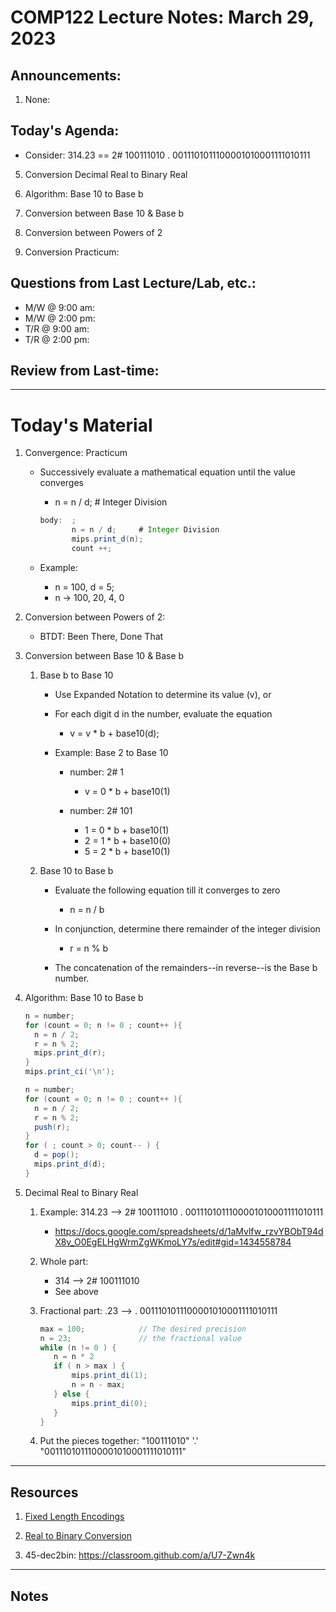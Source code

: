 # COMP122 Lecture Notes: March 29, 2023

## Announcements:
   1. None:

## Today's Agenda:

   * Consider: 314.23  == 2# 100111010 . 0011101011100001010001111010111

   5. Conversion Decimal Real to Binary Real 

   4. Algorithm: Base 10 to Base b

   3. Conversion between Base 10 & Base b
    
   2. Conversion between Powers of 2

   1. Conversion Practicum: 


## Questions from Last Lecture/Lab, etc.:
   * M/W @ 9:00 am: 
   * M/W @ 2:00 pm: 
   * T/R @ 9:00 am:
   * T/R @ 2:00 pm:


## Review from Last-time:

---
# Today's Material

  1. Convergence: Practicum
     - Successively evaluate a mathematical equation until the value converges
       *  n = n / d;     # Integer Division

        ```java
        body:  ;
               n = n / d;     # Integer Division
               mips.print_d(n);
               count ++;
        ```
     - Example:
       *  n = 100,  d = 5;
       *  n ->  100, 20, 4, 0


  1. Conversion between Powers of 2:
     - BTDT: Been There, Done That


  1. Conversion between Base 10 & Base b
     1. Base b to Base 10
        - Use Expanded Notation to determine its value (v), or
        - For each digit d in the number, evaluate the equation
          *  v = v * b + base10(d);     

        - Example: Base 2 to Base 10
          * number:  2# 1
            - v = 0 * b + base10(1)

          * number:  2# 101
            - 1 = 0 * b + base10(1)
            - 2 = 1 * b + base10(0)
            - 5 = 2 * b + base10(1)

     1. Base 10 to Base b
        - Evaluate the following equation till it converges to zero
          *  n = n / b

        - In conjunction, determine there remainder of the integer division
          *  r = n % b

        - The concatenation of the remainders--in reverse--is the Base b number.

   1. Algorithm: Base 10 to Base b

      ```java
      n = number;
      for (count = 0; n != 0 ; count++ ){
        n = n / 2;
        r = n % 2;
        mips.print_d(r);
      }
      mips.print_ci('\n');
      ```



      ```java
      n = number;
      for (count = 0; n != 0 ; count++ ){
        n = n / 2;
        r = n % 2;
        push(r);
      }
      for ( ; count > 0; count-- ) {
        d = pop();
        mips.print_d(d);
      }
      ```

   1. Decimal Real to Binary Real 
      1. Example:   314.23 -->  2# 100111010 . 0011101011100001010001111010111
         - https://docs.google.com/spreadsheets/d/1aMvlfw_rzvYBObT94dX8v_O0EgELHgWrmZgWKmoLY7s/edit#gid=1434558784
      1. Whole part:  
         - 314 --> 2# 100111010
         - See above
      1. Fractional part: .23  --> . 0011101011100001010001111010111

         ```java
         max = 100;            // The desired precision
         n = 23;               // the fractional value
         while (n != 0 ) {
            n = n * 2
            if ( n > max ) {
                mips.print_di(1);
                n = n - max; 
            } else {
                mips.print_di(0);
            }
         }
         ```

      1. Put the pieces together:
         "100111010" '.' "0011101011100001010001111010111"


---
## Resources

  1. [Fixed Length Encodings](https://docs.google.com/spreadsheets/d/1eUNgDk746G9y_BstasdvrxU6iA7T5FdsiBWwvo0TH7M/edit#gid=0)

  1. [Real to Binary Conversion](https://docs.google.com/spreadsheets/d/1aMvlfw_rzvYBObT94dX8v_O0EgELHgWrmZgWKmoLY7s/edit#gid=1434558784)

  1. 45-dec2bin:  https://classroom.github.com/a/U7-Zwn4k


---
## Notes
<!-- This section is for students to place their notes -->


